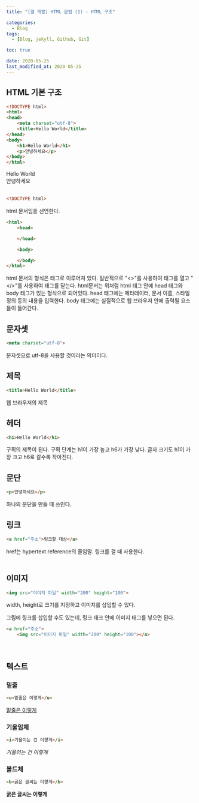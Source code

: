 ```yaml
---
title: "[웹 개발] HTML 문법 (1) - HTML 구조"

categories:
  - Blog
tags:
  - [Blog, jekyll, Github, Git]

toc: true

date: 2020-05-25
last_modified_at: 2020-05-25
---
```


## HTML 기본 구조
```html
<!DOCTYPE html>
<html>
<head>
    <meta charset="utf-8">
    <title>Hello World</title>
</head>
<body>
    <h1>Hello World</h1>
    <p>안녕하세요</p>
</body>
</html>
```

Hello World  
안녕하세요
<br><br>


```html
<!DOCTYPE html>
```
html 문서임을 선언한다.  <br>

```html
<html>
    <head>

    </head>

    <body>

    </body>
</html>
```
html 문서의 형식은 태그로 이루어져 있다. 일반적으로 "<>"를 사용하여 태그를 열고 "</>"를 사용하여 태그를 닫는다. html문서는 위처럼 html 태그 안에 head 태그와 body 태그가 있는 형식으로 되어있다. head 태그에는 메타데이터, 문서 이름, 스타일 정의 등의 내용을 입력한다. body 태그에는 실질적으로 웹 브라우저 안에 출력될 요소들이 들어간다.  <br>

## 문자셋
```html
<meta charset="utf-8">
```
문자셋으로 utf-8을 사용할 것이라는 의미이다.  <br>

## 제목
```html
<title>Hello World</title>
```
웹 브라우저의 제목  <br>

## 헤더
```html
<h1>Hello World</h1>
```
구획의 제목이 된다. 구획 단계는 h1이 가장 높고 h6가 가장 낮다. 글자 크기도 h1이 가장 크고 h6로 갈수록 작아진다.<br>

## 문단
```html
<p>안녕하세요</p>
```
하나의 문단을 만들 때 쓰인다.
<br>

## 링크
```html
<a href="주소">링크할 대상</a>
```
href는 hypertext reference의 줄임말. 링크를 걸 때 사용한다.  
<br>

## 이미지
```html
<img src="이미지 파일" width="200" height="100">
```
width, height로 크기를 지정하고 이미지를 삽입할 수 있다.

그림에 링크를 삽입할 수도 있는데, 링크 태크 안에 이미지 태그를 넣으면 된다.
```html
<a href="주소">
    <img src="이미지 파일" width="200" height="100"></a>
```
<br>

## 텍스트
### 밑줄
```html
<u>밑줄은 이렇게</u>
```
<u>밑줄은 이렇게</u>  

### 기울임체
```html
<i>기울이는 건 이렇게</i>
```
*기울이는 건 이렇게*

### 볼드체
```html
<b>굵은 글씨는 이렇게</b>
```
**굵은 글씨는 이렇게**